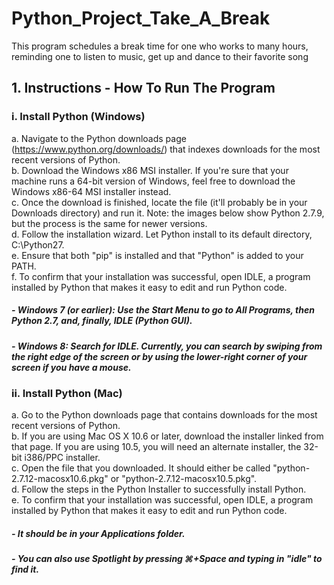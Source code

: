 # Python_Project_Take_A_Break
This program schedules a break time for one who works to many hours, reminding one to listen to music, get up and dance to their favorite song<br>
## 1. Instructions - How To Run The Program
### i. Install Python (Windows)
a. Navigate to the Python downloads page (https://www.python.org/downloads/) that indexes downloads for the most recent versions of Python.<br>
b. Download the Windows x86 MSI installer. If you're sure that your machine runs a 64-bit version of Windows, feel free to download the Windows x86-64 MSI installer instead.<br>
c. Once the download is finished, locate the file (it'll probably be in your Downloads directory) and run it. Note: the images below show Python 2.7.9, but the process is the same for newer versions.<br>
d. Follow the installation wizard. Let Python install to its default directory, C:\Python27\.<br>
e. Ensure that both "pip" is installed and that "Python" is added to your PATH.<br>
f. To confirm that your installation was successful, open IDLE, a program installed by Python that makes it easy to edit and run Python code.<br>
##### - Windows 7 (or earlier): Use the Start Menu to go to All Programs, then Python 2.7, and, finally, IDLE (Python GUI).
##### - Windows 8: Search for IDLE. Currently, you can search by swiping from the right edge of the screen or by using the lower-right corner of your screen if you have a mouse.<br>

### ii. Install Python (Mac)
a. Go to the Python downloads page that contains downloads for the most recent versions of Python.<br>
b. If you are using Mac OS X 10.6 or later, download the installer linked from that page. If you are using 10.5, you will need an alternate installer, the 32-bit i386/PPC installer.<br>
c. Open the file that you downloaded. It should either be called "python-2.7.12-macosx10.6.pkg" or "python-2.7.12-macosx10.5.pkg".<br>
d. Follow the steps in the Python Installer to successfully install Python.<br>
e. To confirm that your installation was successful, open IDLE, a program installed by Python that makes it easy to edit and run Python code.
##### - It should be in your Applications folder.
##### - You can also use Spotlight by pressing ⌘+Space and typing in "idle" to find it.
